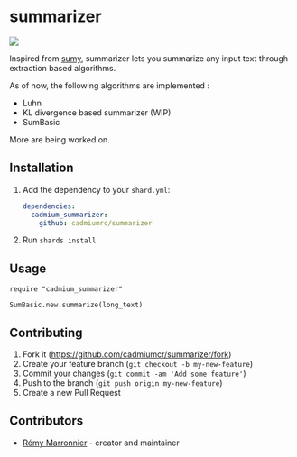 # summarizer

![](https://github.com/cadmiumcr/summarizer/workflows/summarizer/badge.svg)

Inspired from [sumy](https://github.com/miso-belica/sumy), summarizer lets you summarize any input text through extraction based algorithms.

As of now, the following algorithms are implemented :

- Luhn
- KL divergence based summarizer (WIP)
- SumBasic

More are being worked on.

## Installation

1. Add the dependency to your `shard.yml`:

   ```yaml
   dependencies:
     cadmium_summarizer:
       github: cadmiumrc/summarizer
   ```

2. Run `shards install`

## Usage

```crystal
require "cadmium_summarizer"

SumBasic.new.summarize(long_text)
```

## Contributing

1. Fork it (<https://github.com/cadmiumcr/summarizer/fork>)
2. Create your feature branch (`git checkout -b my-new-feature`)
3. Commit your changes (`git commit -am 'Add some feature'`)
4. Push to the branch (`git push origin my-new-feature`)
5. Create a new Pull Request

## Contributors

- [Rémy Marronnier](https://github.com/rmarronnier) - creator and maintainer
